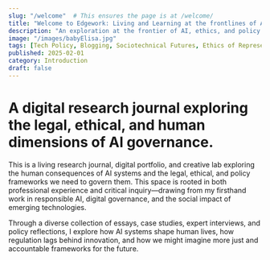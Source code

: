 ```yaml
---
slug: "/welcome"  # This ensures the page is at /welcome/
title: "Welcome to Edgework: Living and Learning at the frontlines of AI and Policy"
description: "An exploration at the frontier of AI, ethics, and policy."
image: "/images/babyElisa.jpg"
tags: [Tech Policy, Blogging, Sociotechnical Futures, Ethics of Representation]
published: 2025-02-01
category: Introduction
draft: false
---
```


# A digital research journal exploring the legal, ethical, and human dimensions of AI governance.


This is a living research journal, digital portfolio, and creative lab exploring the human consequences of AI systems and the legal, ethical, and policy frameworks we need to govern them. This space is rooted in both professional experience and critical inquiry—drawing from my firsthand work in responsible AI, digital governance, and the social impact of emerging technologies. 

Through a diverse collection of essays, case studies, expert interviews, and policy reflections, I explore how AI systems shape human lives, how regulation lags behind innovation, and how we might imagine more just and accountable frameworks for the future.
